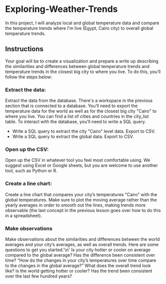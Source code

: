 # Exploring-Weather-Trends
In this project, I will analyze local and global temperature data and compare the temperature trends where I'm live (Egypt, Cairo city) to overall global temperature trends.
## Instructions
Your goal will be to create a visualization and prepare a write up describing the similarities and differences between global temperature trends and temperature trends in the closest big city to where you live. To do this, you’ll follow the steps below:

### Extract the data:
Extract the data from the database. There's a workspace in the previous section that is connected to a database. You’ll need to export the temperature data for the world as well as for the closest big city "Cairo" to where you live. You can find a list of cities and countries in the city_list table. To interact with the database, you'll need to write a SQL query.
  - Write a SQL query to extract the city "Cairo" level data. Export to CSV.
  - Write a SQL query to extract the global data. Export to CSV.

### Open up the CSV:
Open up the CSV in whatever tool you feel most comfortable using. We suggest using Excel or Google sheets, but you are welcome to use another tool, such as Python or R.

### Create a line chart:
Create a line chart that compares your city’s temperatures "Cairo" with the global temperatures. Make sure to plot the moving average rather than the yearly averages in order to smooth out the lines, making trends more observable (the last concept in the previous lesson goes over how to do this in a spreadsheet).
### Make observations
Make observations about the similarities and differences between the world averages and your city’s averages, as well as overall trends. Here are some questions to get you started.'\n'
  Is your city hotter or cooler on average compared to the global average? Has the difference been consistent over time?
  “How do the changes in your city’s temperatures over time compare to the changes in the global average?”
  What does the overall trend look like? Is the world getting hotter or cooler? Has the trend been consistent over the last few hundred years?
